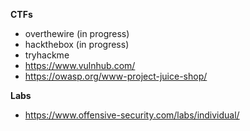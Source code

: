 **CTFs**

- overthewire (in progress)
- hackthebox (in progress)
- tryhackme
- https://www.vulnhub.com/
- https://owasp.org/www-project-juice-shop/

**Labs**
- https://www.offensive-security.com/labs/individual/